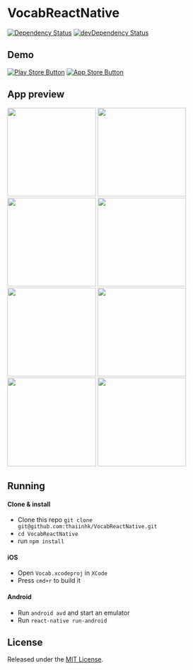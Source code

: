 # VocabReactNative

[![Dependency Status](https://david-dm.org/thaiinhk/VocabReactNative.svg)](https://david-dm.org/thaiinhk/VocabReactNative) [![devDependency Status](https://david-dm.org/thaiinhk/VocabReactNative/dev-status.svg)](https://david-dm.org/thaiinhk/VocabReactNative#info=devDependencies)

## Demo

[![Play Store Button](https://raw.github.com/thaiinhk/VocabReactNative/master/assets/google-play.png "Google Play Button")](https://play.google.com/store/apps/details?id=com.thaiinhk.vocab)
[![App Store Button](https://raw.github.com/thaiinhk/VocabReactNative/master/assets/app-store.png "App Store Button")](https://itunes.apple.com/us/app/vocab/id1116896895?mt=8)

## App preview

<img src="https://raw.github.com/thaiinhk/VocabReactNative/master/assets/screenshot/screenshot0.png" width="200">
<img src="https://raw.github.com/thaiinhk/VocabReactNative/master/assets/screenshot/screenshot1.png" width="200">
<img src="https://raw.github.com/thaiinhk/VocabReactNative/master/assets/screenshot/screenshot2.png" width="200">
<img src="https://raw.github.com/thaiinhk/VocabReactNative/master/assets/screenshot/screenshot3.png" width="200">
<br />

<img src="https://raw.github.com/thaiinhk/VocabReactNative/master/assets/screenshot/screenshotIOS0.png" width="200">
<img src="https://raw.github.com/thaiinhk/VocabReactNative/master/assets/screenshot/screenshotIOS1.png" width="200">
<img src="https://raw.github.com/thaiinhk/VocabReactNative/master/assets/screenshot/screenshotIOS2.png" width="200">
<img src="https://raw.github.com/thaiinhk/VocabReactNative/master/assets/screenshot/screenshotIOS3.png" width="200">

## Running

#### Clone & install

* Clone this repo `git clone git@github.com:thaiinhk/VocabReactNative.git`
* `cd VocabReactNative`
* run `npm install`

#### iOS

* Open `Vocab.xcodeproj` in `XCode`
* Press `cmd+r` to build it

#### Android

* Run `android avd` and start an emulator
* Run `react-native run-android`

## License

Released under the [MIT License](http://opensource.org/licenses/MIT).
